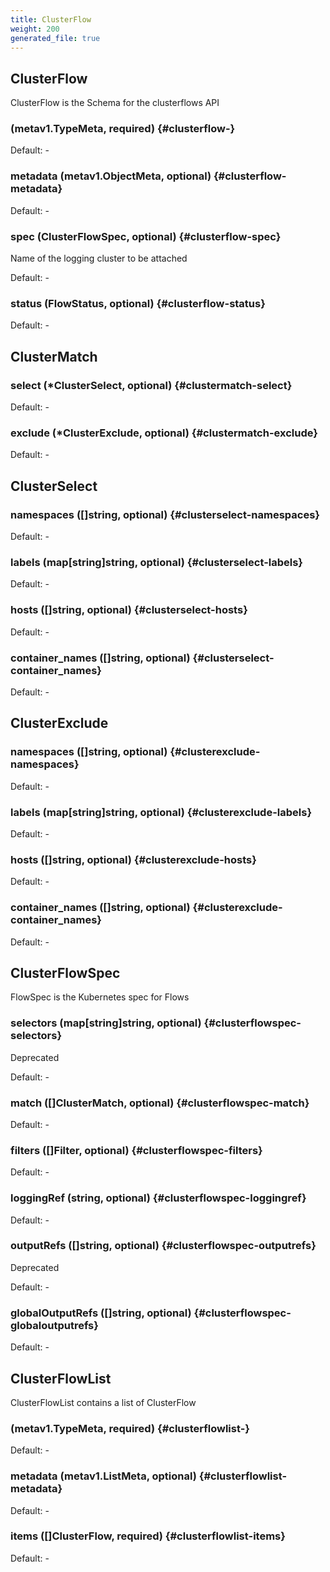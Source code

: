 ```yaml
---
title: ClusterFlow
weight: 200
generated_file: true
---
```


## ClusterFlow

ClusterFlow is the Schema for the clusterflows API

###  (metav1.TypeMeta, required) {#clusterflow-}

Default: -

### metadata (metav1.ObjectMeta, optional) {#clusterflow-metadata}

Default: -

### spec (ClusterFlowSpec, optional) {#clusterflow-spec}

Name of the logging cluster to be attached<br>

Default: -

### status (FlowStatus, optional) {#clusterflow-status}

Default: -


## ClusterMatch

### select (*ClusterSelect, optional) {#clustermatch-select}

Default: -

### exclude (*ClusterExclude, optional) {#clustermatch-exclude}

Default: -


## ClusterSelect

### namespaces ([]string, optional) {#clusterselect-namespaces}

Default: -

### labels (map[string]string, optional) {#clusterselect-labels}

Default: -

### hosts ([]string, optional) {#clusterselect-hosts}

Default: -

### container_names ([]string, optional) {#clusterselect-container_names}

Default: -


## ClusterExclude

### namespaces ([]string, optional) {#clusterexclude-namespaces}

Default: -

### labels (map[string]string, optional) {#clusterexclude-labels}

Default: -

### hosts ([]string, optional) {#clusterexclude-hosts}

Default: -

### container_names ([]string, optional) {#clusterexclude-container_names}

Default: -


## ClusterFlowSpec

FlowSpec is the Kubernetes spec for Flows

### selectors (map[string]string, optional) {#clusterflowspec-selectors}

Deprecated<br>

Default: -

### match ([]ClusterMatch, optional) {#clusterflowspec-match}

Default: -

### filters ([]Filter, optional) {#clusterflowspec-filters}

Default: -

### loggingRef (string, optional) {#clusterflowspec-loggingref}

Default: -

### outputRefs ([]string, optional) {#clusterflowspec-outputrefs}

Deprecated<br>

Default: -

### globalOutputRefs ([]string, optional) {#clusterflowspec-globaloutputrefs}

Default: -


## ClusterFlowList

ClusterFlowList contains a list of ClusterFlow

###  (metav1.TypeMeta, required) {#clusterflowlist-}

Default: -

### metadata (metav1.ListMeta, optional) {#clusterflowlist-metadata}

Default: -

### items ([]ClusterFlow, required) {#clusterflowlist-items}

Default: -


